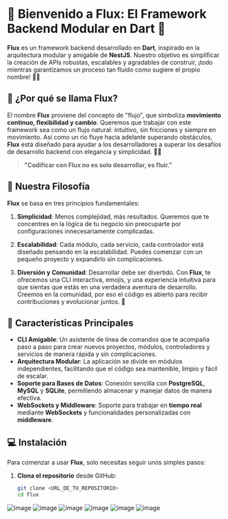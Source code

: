 # 🚀 Bienvenido a **Flux**: El Framework Backend Modular en Dart 🌟

**Flux** es un framework backend desarrollado en **Dart**, inspirado en la arquitectura modular y amigable de **NestJS**. Nuestro objetivo es simplificar la creación de APIs robustas, escalables y agradables de construir, ¡todo mientras garantizamos un proceso tan fluido como sugiere el propio nombre! 🌊✨

## 🤔 ¿Por qué se llama **Flux**?

El nombre **Flux** proviene del concepto de "flujo", que simboliza **movimiento continuo, flexibilidad y cambio**. Queremos que trabajar con este framework sea como un flujo natural: intuitivo, sin fricciones y siempre en movimiento. Así como un río fluye hacia adelante superando obstáculos, **Flux** está diseñado para ayudar a los desarrolladores a superar los desafíos de desarrollo backend con elegancia y simplicidad. 🌊💡

> **"Codificar con Flux no es solo desarrollar, es fluir."**

## 🎯 Nuestra Filosofía

**Flux** se basa en tres principios fundamentales:

1. **Simplicidad**: Menos complejidad, más resultados. Queremos que te concentres en la lógica de tu negocio sin preocuparte por configuraciones innecesariamente complicadas.

2. **Escalabilidad**: Cada módulo, cada servicio, cada controlador está diseñado pensando en la escalabilidad. Puedes comenzar con un pequeño proyecto y expandirlo sin complicaciones.

3. **Diversión y Comunidad**: Desarrollar debe ser divertido. Con **Flux**, te ofrecemos una CLI interactiva, emojis, y una experiencia intuitiva para que sientas que estás en una verdadera aventura de desarrollo. Creemos en la comunidad, por eso el código es abierto para recibir contribuciones y evolucionar juntos. 🤝

## 🚀 Características Principales

- **CLI Amigable**: Un asistente de línea de comandos que te acompaña paso a paso para crear nuevos proyectos, módulos, controladores y servicios de manera rápida y sin complicaciones.
- **Arquitectura Modular**: La aplicación se divide en módulos independientes, facilitando que el código sea mantenible, limpio y fácil de escalar.
- **Soporte para Bases de Datos**: Conexión sencilla con **PostgreSQL**, **MySQL** y **SQLite**, permitiendo almacenar y manejar datos de manera efectiva.
- **WebSockets y Middleware**: Soporte para trabajar en **tiempo real** mediante **WebSockets** y funcionalidades personalizadas con **middleware**.

## 💻 Instalación

Para comenzar a usar **Flux**, solo necesitas seguir unos simples pasos:

1. **Clona el repositorio** desde GitHub:
   ```sh
   git clone <URL_DE_TU_REPOSITORIO>
   cd flux
![image](https://github.com/user-attachments/assets/f547e147-4d29-40c1-8da1-d5d27b0964a4)
![image](https://github.com/user-attachments/assets/56d3f210-b9a3-4dba-8489-44add4b9f9fe)
![image](https://github.com/user-attachments/assets/c3db63fa-9b2f-479a-a11d-6c78c0993cbc)
![image](https://github.com/user-attachments/assets/f2da2b6b-33ad-4fbd-bf29-ee8adb1a176e)
![image](https://github.com/user-attachments/assets/b7826076-3528-4417-8471-bc0ff11fcda9)
![image](https://github.com/user-attachments/assets/f793608f-a25c-4b33-8c16-4dfba3181bae)

